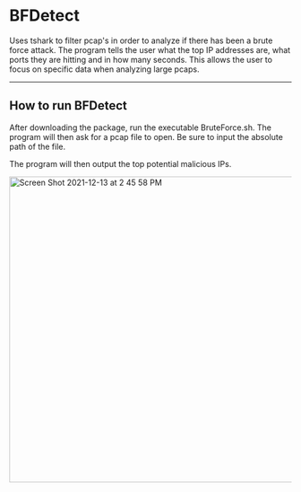 # BFDetect
Uses tshark to filter pcap's in order to analyze if there has been a brute force attack. The program tells the user what the top IP addresses are, what ports they are hitting and in how many seconds.  This allows the user to focus on specific data when analyzing large pcaps.

---
## How to run BFDetect
After downloading the package, run the executable BruteForce.sh.  The program will then ask for a pcap file to open.  Be sure to input the absolute path of the file.

The program will then output the top potential malicious IPs. 

<img width="545" alt="Screen Shot 2021-12-13 at 2 45 58 PM" src="https://user-images.githubusercontent.com/78869645/145901782-5dab72b2-82dd-458e-a9e9-fc0733f40907.png">
